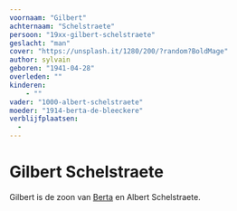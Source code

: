 ```yaml
---
voornaam: "Gilbert"
achternaam: "Schelstraete"
persoon: "19xx-gilbert-schelstraete"
geslacht: "man"
cover: "https://unsplash.it/1280/200/?random?BoldMage"
author: sylvain
geboren: "1941-04-28"
overleden: ""
kinderen:
    - ""
vader: "1000-albert-schelstraete"
moeder: "1914-berta-de-bleeckere"   
verblijfplaatsen:
  -
---
```

# Gilbert Schelstraete
Gilbert is de zoon van [Berta](1914-berta-de-bleeckere) en Albert Schelstraete.








